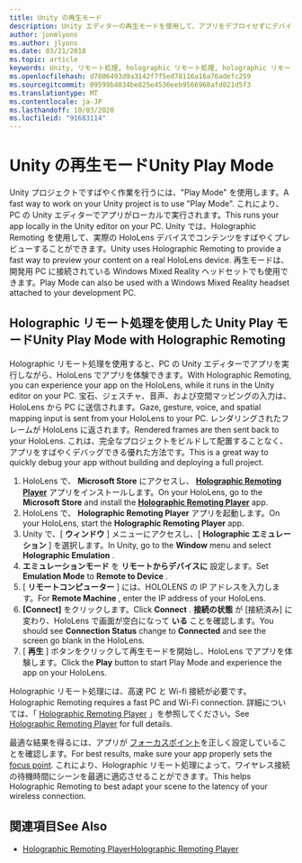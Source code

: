 ```yaml
---
title: Unity の再生モード
description: Unity エディターの再生モードを使用して、アプリをデプロイせずにデバイスでの変更をプレビューします。
author: jonmlyons
ms.author: jlyons
ms.date: 03/21/2018
ms.topic: article
keywords: Unity, リモート処理, holographic リモート処理, holographic リモート処理プレーヤー
ms.openlocfilehash: d7806493d9a3142f7f5ed78116a16a76adefc259
ms.sourcegitcommit: 09599b4034be825e4536eeb9566968afd021d5f3
ms.translationtype: MT
ms.contentlocale: ja-JP
ms.lasthandoff: 10/03/2020
ms.locfileid: "91683114"
---
```

# <a name="unity-play-mode"></a><span data-ttu-id="19353-104">Unity の再生モード</span><span class="sxs-lookup"><span data-stu-id="19353-104">Unity Play Mode</span></span>

<span data-ttu-id="19353-105">Unity プロジェクトですばやく作業を行うには、"Play Mode" を使用します。</span><span class="sxs-lookup"><span data-stu-id="19353-105">A fast way to work on your Unity project is to use "Play Mode".</span></span> <span data-ttu-id="19353-106">これにより、PC の Unity エディターでアプリがローカルで実行されます。</span><span class="sxs-lookup"><span data-stu-id="19353-106">This runs your app locally in the Unity editor on your PC.</span></span> <span data-ttu-id="19353-107">Unity では、Holographic Remoting を使用して、実際の HoloLens デバイスでコンテンツをすばやくプレビューすることができます。</span><span class="sxs-lookup"><span data-stu-id="19353-107">Unity uses Holographic Remoting to provide a fast way to preview your content on a real HoloLens device.</span></span> <span data-ttu-id="19353-108">再生モードは、開発用 PC に接続されている Windows Mixed Reality ヘッドセットでも使用できます。</span><span class="sxs-lookup"><span data-stu-id="19353-108">Play Mode can also be used with a Windows Mixed Reality headset attached to your development PC.</span></span>

## <a name="unity-play-mode-with-holographic-remoting"></a><span data-ttu-id="19353-109">Holographic リモート処理を使用した Unity Play モード</span><span class="sxs-lookup"><span data-stu-id="19353-109">Unity Play Mode with Holographic Remoting</span></span>

<span data-ttu-id="19353-110">Holographic リモート処理を使用すると、PC の Unity エディターでアプリを実行しながら、HoloLens でアプリを体験できます。</span><span class="sxs-lookup"><span data-stu-id="19353-110">With Holographic Remoting, you can experience your app on the HoloLens, while it runs in the Unity editor on your PC.</span></span> <span data-ttu-id="19353-111">宝石、ジェスチャ、音声、および空間マッピングの入力は、HoloLens から PC に送信されます。</span><span class="sxs-lookup"><span data-stu-id="19353-111">Gaze, gesture, voice, and spatial mapping input is sent from your HoloLens to your PC.</span></span> <span data-ttu-id="19353-112">レンダリングされたフレームが HoloLens に返されます。</span><span class="sxs-lookup"><span data-stu-id="19353-112">Rendered frames are then sent back to your HoloLens.</span></span> <span data-ttu-id="19353-113">これは、完全なプロジェクトをビルドして配置することなく、アプリをすばやくデバッグできる優れた方法です。</span><span class="sxs-lookup"><span data-stu-id="19353-113">This is a great way to quickly debug your app without building and deploying a full project.</span></span>
1. <span data-ttu-id="19353-114">HoloLens で、 **Microsoft Store** にアクセスし、 **[Holographic Remoting Player](https://www.microsoft.com/store/p/holographic-remoting-player/9nblggh4sv40)** アプリをインストールします。</span><span class="sxs-lookup"><span data-stu-id="19353-114">On your HoloLens, go to the **Microsoft Store** and install the **[Holographic Remoting Player](https://www.microsoft.com/store/p/holographic-remoting-player/9nblggh4sv40)** app.</span></span>
2. <span data-ttu-id="19353-115">HoloLens で、 **Holographic Remoting Player** アプリを起動します。</span><span class="sxs-lookup"><span data-stu-id="19353-115">On your HoloLens, start the **Holographic Remoting Player** app.</span></span>
3. <span data-ttu-id="19353-116">Unity で、[ **ウィンドウ** ] メニューにアクセスし、[ **Holographic エミュレーション** ] を選択します。</span><span class="sxs-lookup"><span data-stu-id="19353-116">In Unity, go to the **Window** menu and select **Holographic Emulation** .</span></span>
4. <span data-ttu-id="19353-117">**エミュレーションモード** を **リモートからデバイスに** 設定します。</span><span class="sxs-lookup"><span data-stu-id="19353-117">Set **Emulation Mode** to **Remote to Device** .</span></span>
5. <span data-ttu-id="19353-118">[ **リモートコンピューター** ] には、HOLOLENS の IP アドレスを入力します。</span><span class="sxs-lookup"><span data-stu-id="19353-118">For **Remote Machine** , enter the IP address of your HoloLens.</span></span>
6. <span data-ttu-id="19353-119">**[Connect]** をクリックします。</span><span class="sxs-lookup"><span data-stu-id="19353-119">Click **Connect** .</span></span> <span data-ttu-id="19353-120">**接続の状態** が [接続済み] に変わり、HoloLens で画面が空白になって **いる** ことを確認します。</span><span class="sxs-lookup"><span data-stu-id="19353-120">You should see **Connection Status** change to **Connected** and see the screen go blank in the HoloLens.</span></span>
7. <span data-ttu-id="19353-121">[ **再生** ] ボタンをクリックして再生モードを開始し、HoloLens でアプリを体験します。</span><span class="sxs-lookup"><span data-stu-id="19353-121">Click the **Play** button to start Play Mode and experience the app on your HoloLens.</span></span>

<span data-ttu-id="19353-122">Holographic リモート処理には、高速 PC と Wi-fi 接続が必要です。</span><span class="sxs-lookup"><span data-stu-id="19353-122">Holographic Remoting requires a fast PC and Wi-Fi connection.</span></span> <span data-ttu-id="19353-123">詳細については、「 [Holographic Remoting Player](../platform-capabilities-and-apis/holographic-remoting-player.md) 」を参照してください。</span><span class="sxs-lookup"><span data-stu-id="19353-123">See [Holographic Remoting Player](../platform-capabilities-and-apis/holographic-remoting-player.md) for full details.</span></span>

<span data-ttu-id="19353-124">最適な結果を得るには、アプリが [フォーカスポイント](focus-point-in-unity.md)を正しく設定していることを確認します。</span><span class="sxs-lookup"><span data-stu-id="19353-124">For best results, make sure your app properly sets the [focus point](focus-point-in-unity.md).</span></span> <span data-ttu-id="19353-125">これにより、Holographic リモート処理によって、ワイヤレス接続の待機時間にシーンを最適に適応させることができます。</span><span class="sxs-lookup"><span data-stu-id="19353-125">This helps Holographic Remoting to best adapt your scene to the latency of your wireless connection.</span></span>

## <a name="see-also"></a><span data-ttu-id="19353-126">関連項目</span><span class="sxs-lookup"><span data-stu-id="19353-126">See Also</span></span>
* [<span data-ttu-id="19353-127">Holographic Remoting Player</span><span class="sxs-lookup"><span data-stu-id="19353-127">Holographic Remoting Player</span></span>](../platform-capabilities-and-apis/holographic-remoting-player.md)

